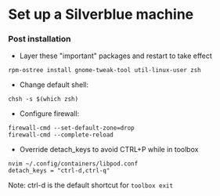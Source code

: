 # Set up a Silverblue machine

### Post installation
- Layer these "important" packages and restart to take effect
```
rpm-ostree install gnome-tweak-tool util-linux-user zsh
```


- Change default shell:
```
chsh -s $(which zsh)
```


- Configure firewall:
```
firewall-cmd --set-default-zone=drop
firewall-cmd --complete-reload
```

- Override detach_keys to avoid CTRL+P while in toolbox
```
nvim ~/.config/containers/libpod.conf
detach_keys = "ctrl-d,ctrl-q"
```
Note: ctrl-d is the default shortcut for `toolbox exit`
